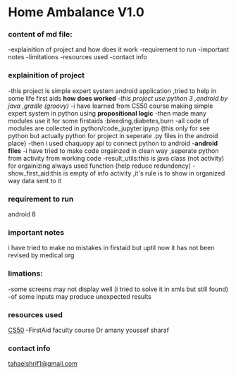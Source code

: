 # Home Ambalance V1.0

### content of md file:
-explainition of project and how does it work
-requirement to run
-important notes
-limitations
-resources used
-contact info


### explainition of project
-this project is simple expert system android application ,tried to help in some life first aids
**how does worked**
-*this project use:python 3 ,android by java ,gradle (groovy)*
-i have learned from CS50 course making simple expert system in python using **propositional logic**
-then made many modules use it for some firstaids :bleeding,diabetes,burn
-all code of modules are collected in python/code_jupyter.ipynp {this only for see python but actually python for project in
seperate .py files in the android place}
-then i used chaquopy api to connect python to android
-**android files**
-i have tried to make code orgainzed in clean way ,seperate python from activity from working code
-result_utils:this is java class (not activity) for orgainizing always used function (help reduce redundency)
-show_first_aid:this is empty of info activity ,it's rule is to show in organized way data sent to it

### requirement to run
android 8

### important notes
i have tried to make no mistakes in firstaid but uptil now it has not been revised by medical org

### limations:
-some screens may not display well (i tried to solve it in xmls but still found)
-of some inputs may produce unexpected results

### resources used
[CS50](https://learning.edx.org/course/course-v1:HarvardX+CS50AI+1T2020/home)
-FirstAid faculty course Dr amany youssef sharaf 

### contact info
tahaelshrif1@gmail.com
